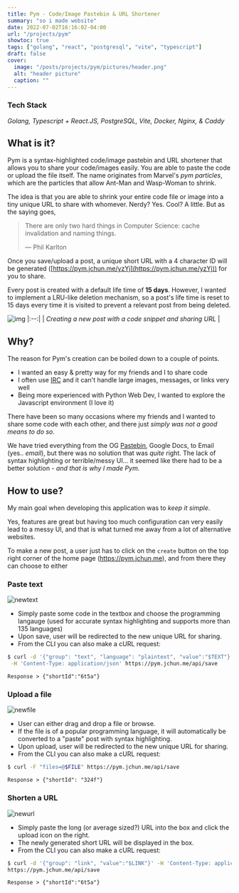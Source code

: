 ```yaml
---
title: Pym - Code/Image Pastebin & URL Shortener
summary: "so i made website"
date: 2022-07-02T16:16:02-04:00
url: "/projects/pym"
showtoc: true
tags: ["golang", "react", "postgresql", "vite", "typescript"]
draft: false
cover:
  image: "/posts/projects/pym/pictures/header.png"
  alt: "header picture"
  caption: ""
---
```


### Tech Stack

_Golang, Typescript + React.JS, PostgreSQL, Vite, Docker, Nginx, & Caddy_

## What is it?

Pym is a syntax-highlighted code/image pastebin and URL shortener that allows you to share your code/images easily. You are able to paste the code or upload the file itself. The name originates from Marvel's _pym particles_, which are the particles that allow Ant-Man and Wasp-Woman to shrink.

The idea is that you are able to shrink your entire code file or image into a tiny unique URL to share with whomever. Nerdy? Yes. Cool? A little. But as the saying goes,

> There are only two hard things in Computer Science: cache invalidation and naming things.
>
> &mdash; Phil Karlton

Once you save/upload a post, a unique short URL with a 4 character ID will be generated ([https://pym.jchun.me/yzYj](https://pym.jchun.me/yzYj)) for you to share.

Every post is created with a default life time of **15 days**. However, I wanted to implement a LRU-like deletion mechanism, so a post's life time is reset to 15 days every time it is visited to prevent a relevant post from being deleted.

![img](/posts/projects/pym/pictures/TUT2.gif)
|:--:|
| _Creating a new post with a code snippet and sharing URL_ |

## Why?

The reason for Pym's creation can be boiled down to a couple of points.

- I wanted an easy & pretty way for my friends and I to share code
- I often use [IRC](https://en.wikipedia.org/wiki/Internet_Relay_Chat) and it can't handle large images, messages, or links very well
- Being more experienced with Python Web Dev, I wanted to explore the Javascript environment (I love it)

There have been so many occasions where my friends and I wanted to share some code with each other, and there just _simply was not a good means to do so_.

We have tried everything from the OG [Pastebin](https://pastebin.com/), Google Docs, to Email (yes.. _email_), but there was no solution that was _quite_ right. The lack of syntax highlighting or terrible/messy UI... it seemed like there had to be a better solution - _and that is why I made Pym._

## How to use?

My main goal when developing this application was to _keep it simple_.

Yes, features are great but having too much configuration can very easily lead to a messy UI, and that is what turned me away from a lot of alternative websites.

To make a new post, a user just has to click on the `create` button on the top right corner of the home page (<https://pym.jchun.me>), and from there they can choose to either

### Paste text

![newtext](/posts/projects/pym/pictures/newtext.png)

- Simply paste some code in the textbox and choose the programming langauge (used for accurate syntax highlighting and supports more than 135 languages)
- Upon save, user will be redirected to the new unique URL for sharing.
- From the CLI you can also make a cURL request:

```bash
$ curl -d '{"group": "text", "language": "plaintext", "value":"$TEXT"}' \
 -H 'Content-Type: application/json' https://pym.jchun.me/api/save
```

`Response > {"shortId":"6t5a"}`

### Upload a file

![newfile](/posts/projects/pym/pictures/newfile.png)

- User can either drag and drop a file or browse.
- If the file is of a popular programming language, it will automatically be converted to a "paste" post with syntax highlighting.
- Upon upload, user will be redirected to the new unique URL for sharing.
- From the CLI you can also make a cURL request:

```bash
$ curl -F "files=@$FILE" https://pym.jchun.me/api/save
```

`Response > {"shortId": "324f"} `

### Shorten a URL

![newurl](/posts/projects/pym/pictures/newurl.png)

- Simply paste the long (or average sized?) URL into the box and click the upload icon on the right.
- The newly generated short URL will be displayed in the box.
- From the CLI you can also make a cURL request:

```bash
$ curl -d '{"group": "link", "value":"$LINK"}' -H 'Content-Type: application/json' \
https://pym.jchun.me/api/save
```

`Response > {"shortId":"6t5a"}`
